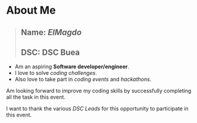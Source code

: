 # About Me

> ## Name: *ElMagdo*
> ## DSC: DSC Buea

- Am an aspiring **Software developer/engineer**.
- I love to solve *coding challenges*.
- Also love to take part in *coding events* and *hackathons*.

Am looking forward to improve my coding skills by successfully completing all the task in this event.  

I  want to thank the various *DSC Leads* for this opportunity to participate in this event.
